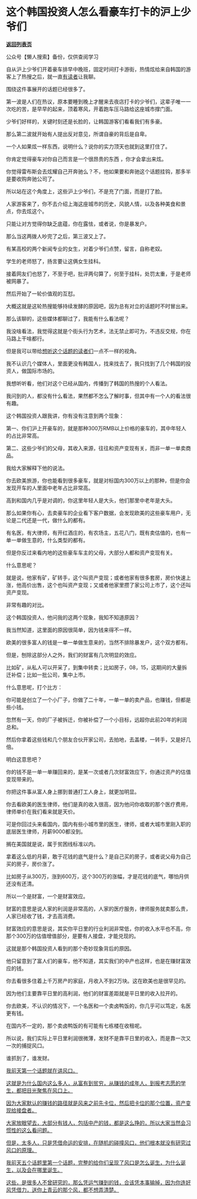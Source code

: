 # 这个韩国投资人怎么看豪车打卡的沪上少爷们

[**返回列表页**](/gzh/记忆承载)

公众号【懒人搜索】备份，仅供查阅学习

自从沪上少爷们开着豪车排早中晚班，固定时间打卡游街，热情炫给来自韩国的游客上了热搜之后，就一直[有读者](https://mp.weixin.qq.com/s?__biz=Mzg4MTg2MzU3Mg==&mid=2247484492&idx=1&sn=fef3cef0267d0baa0a1bce3634252c5c&scene=21#wechat_redirect)让我聊。

围绕这件事展开的话题已经很多了。

第一波是人们在热议，原本要睡到晚上才醒来去夜店打卡的少爷们，这辈子唯一一次吃的苦，是早早的起来，顶着寒风，开着跑车压马路给这座城市撑门面。

少爷们好样的，关键时刻还是长脸的，让韩国游客们看看我们有多豪。  

那么第二波就开始有人提出反对意见，所谓自豪的背后是自卑。  

一个人如果炫一样东西，说明什么？说你的实力顶天也就到这里打住了。  

你肯定觉得豪车对你自己而言是一个很昂贵的东西 ，你才会拿出来炫。

你觉得雷布斯会去炫耀自己开奔驰么？不，他如果要和奔驰这个话题挂钩，那多半是要收购奔驰公司了。  

所以站在这个角度上，这些沪上少爷们，不是充了门面，而是打了脸。  

人家游客来了，你不去介绍上海这座城市的历史，风貌人情，以及各种美食和景点，你去炫这个。  

只能让对方觉得你缺乏底蕴，你在露怯，或者说，你是暴发户。  

那么当这两拨人吵完了之后，第三波又上了。  

有某高校的两个新闻专业的女生，对着少爷们点赞，留言，自称老奴。  

学生的老师怒了，扬言要让这俩女生挂科。

接着网友们也怒了，不至于吧，批评两句算了，何至于挂科，处罚太重，于是老师被网暴了。  

然后开始了一轮价值观的互怼。  

大概这就是这轮热搜能够持续发酵的原因吧，因为总有对立的话题时不时冒出来。

那么该聊的，这些媒体都聊过了，我能有什么看法呢？  

我没啥看法，我觉得这就是个街头行为艺术，法无禁止即可为，不违反交规，你在马路上干啥都行。  

但是我可以带给[想听这个话题的读者们](https://mp.weixin.qq.com/s?__biz=Mzg4MTg2MzU3Mg==&mid=2247484492&idx=1&sn=fef3cef0267d0baa0a1bce3634252c5c&scene=21#wechat_redirect)一点不一样的视角。  

我不认识几个媒体人，里面更没有韩国人，找来找去了，我只找到了几个韩国的投资人，做国际市场的。  

我想听听看，他们对这个已经从国内，传播到了韩国的热搜的个人看法。  

我问到的人，都没有什么看法，果然都不怎么了解时事，但其中有一个人的看法很有趣。  

这个韩国投资人跟我讲，你有没有注意到两个现象：

第一、你们沪上开豪车的，就是那种300万RMB以上价格的豪车的，其中年轻人的占比非常高。  

第二、这些少爷们的父母，其收入来源，往往和资产变现有关，而非一单一单卖商品。

我给大家解释下他的说法。  

你去欧美旅游，你也能看到很多豪车，就是对标国内300万以上的那种，但是你会发现开车的人里面中老年占比非常高。  

高到和国内几乎是对调的，你这里年轻人是大头，他们那里中老年是大头。  

那么如果你有心，去卖豪车的企业看下客户数据，会发现欧美的这些豪车用户，无论是二代还是一代，做什么的都有。

有名医，有大律师，有开红酒庄的，有农场主，五花八门，既有卖估值的，也有一单一单做生意的，什么类型的都有。  

但是你反过来看内地的这些豪车车主的父母，大部分人都和资产变现有关。  

什么意思呢？  

就是说，他家有矿，矿转手，这个叫资产变现；或者他家有很多套房，房价快速上涨，他高价出售，这个也叫资产变现；又或者他家里攒了家公司上市了，这个还叫资产变现。

非常有趣的对比。  

这个韩国投资人，他问我的这两个现象，我知不知道原因？

我当然知道，这里面的原因很简单，因为钱来得不一样。

欧美的很多富人的钱是一单一单做生意来的，当然不排除暴发户，这个双方都有。

但是，刨除这部分人之外，我们的财富有几次明显的效应。  

比如矿，从私人可以开采了，到集中转卖；比如房子，08，15，这期间的大量拆迁补偿；比如一批公司，集中上市。  

什么意思呢，打个比方：

你可能是创立了一个小厂子，你做了二十年，一单一单的卖产品，也赚钱，但都是些小钱。  

忽然有一天，你的厂子被拆迁，你被补偿了一个小目标，远超你此前20年的利润总和。

然后你拿着这些钱和几个朋友合伙开家公司，去拍地，去盖楼，一转手，又是好几倍。

明白这意思吧？  

你的钱不是一单一单赚回来的，是某一次或者几次财富效应下，你通过资产的估值变现带来的。

你把这件事从富人身上挪到普通打工人身上，就更加明显。  

你去看欧美的医生律师，他们是真的收入很高，因为他问你收取的那个医疗费用，律师单价在我们看来就是天价。

可是你回过头来看国内，国内有些小城市里的医生，律师，或者大城市里刚入职的底层医生律师，月薪9000都没到。  

搁在美国就是说，属于贫困线标准以内。

拿着这么低的月薪，敢于花钱的底气是什么？是自己买的房子，或者说父母为自己买的房子，房价涨了。  

比如房子从300万，涨到600万，这个300万的涨幅，才是花钱的底气，哪怕月供还没有还清。

所以一个是财富，一个是财富效应。  

财富的意思是说人家的利润是非常高的，人家的医疗服务，律师服务就卖那么贵，人家已经收了钱，才去高消费。

财富效应的意思是说，其实你平日里的行业利润非常低，你的收入水平也不高，你那个300万的估值增值部分，是要有人接盘，才能兑现的。

这就是那个韩国投资人看到的那个奇妙现象背后的原因。  

他只留意到了富人们的豪车，他不知道，其实我们的中产也这样，也是在赚财富效应的钱。

你去看很多住着上千万房产的家庭，月收入不到2万块。这在欧美也是很罕见的。

因为他们主要靠平日里的高利润，他们的财富差距就是平日里的收入拉开的。

你去欧美，不认识的情况下，一个名医和一个卖卤鸭饭的，你几乎可以笃定，名医更有钱。

在国内不一定的，那个卖卤鸭饭的有可能有七栋楼在收租呢。

所以说，我们实际上平日里利润很微薄，发财不是靠平日里的收入，而是靠一次又一次的捕捉风口。

谁抓到了，谁发财。

[我前天第一个话题就在讲风口。](https://mp.weixin.qq.com/s?__biz=MzU3NDc5Nzc0NQ==&mid=2247529742&idx=1&sn=d7b78a887b8653739372c82973dd6266&scene=21#wechat_redirect)

[这就是为什么国内这么多人，从富有到贫穷，从赚钱的成年人，到报考志愿的学生，都把目光聚焦在风口上。  
](https://mp.weixin.qq.com/s?__biz=MzU3NDc5Nzc0NQ==&mid=2247529742&idx=1&sn=d7b78a887b8653739372c82973dd6266&scene=21#wechat_redirect)

[因为大家默认的赚钱的路径就是风来之前先卡位，然后把卡位的那个位置，资产变现给接盘者。  
](https://mp.weixin.qq.com/s?__biz=MzU3NDc5Nzc0NQ==&mid=2247529742&idx=1&sn=d7b78a887b8653739372c82973dd6266&scene=21#wechat_redirect)

[大家放眼望去，大部分有钱人，包括中产的钱，都是这么挣的，所以大家当然会习惯性的这么看问题。](https://mp.weixin.qq.com/s?__biz=MzU3NDc5Nzc0NQ==&mid=2247529742&idx=1&sn=d7b78a887b8653739372c82973dd6266&scene=21#wechat_redirect)

[但是，太多人，只是凭借命运的安排，在随机的碰撞风口，他们根本就没有研究过风口的原理。](https://mp.weixin.qq.com/s?__biz=MzU3NDc5Nzc0NQ==&mid=2247529742&idx=1&sn=d7b78a887b8653739372c82973dd6266&scene=21#wechat_redirect)

[我前天五个话题里第一个话题，完整的给你们呈现了风口是怎么诞生，为什么诞生，以及会在哪里诞生。](https://mp.weixin.qq.com/s?__biz=MzU3NDc5Nzc0NQ==&mid=2247529742&idx=1&sn=d7b78a887b8653739372c82973dd6266&scene=21#wechat_redirect)

[这些，是很多人不曾研究的，那么凭运气赚到的钱，合该凭本事输掉，因为你连好风凭借力，送你上青云的那个风，都不想弄清楚。](https://mp.weixin.qq.com/s?__biz=MzU3NDc5Nzc0NQ==&mid=2247529742&idx=1&sn=d7b78a887b8653739372c82973dd6266&scene=21#wechat_redirect)

